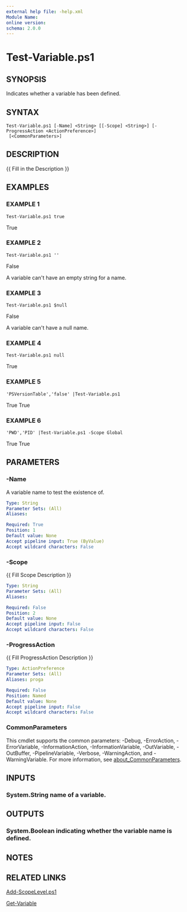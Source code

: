 ```yaml
---
external help file: -help.xml
Module Name:
online version:
schema: 2.0.0
---
```


# Test-Variable.ps1

## SYNOPSIS
Indicates whether a variable has been defined.

## SYNTAX

```
Test-Variable.ps1 [-Name] <String> [[-Scope] <String>] [-ProgressAction <ActionPreference>]
 [<CommonParameters>]
```

## DESCRIPTION
{{ Fill in the Description }}

## EXAMPLES

### EXAMPLE 1
```
Test-Variable.ps1 true
```

True

### EXAMPLE 2
```
Test-Variable.ps1 ''
```

False

A variable can't have an empty string for a name.

### EXAMPLE 3
```
Test-Variable.ps1 $null
```

False

A variable can't have a null name.

### EXAMPLE 4
```
Test-Variable.ps1 null
```

True

### EXAMPLE 5
```
'PSVersionTable','false' |Test-Variable.ps1
```

True
True

### EXAMPLE 6
```
'PWD','PID' |Test-Variable.ps1 -Scope Global
```

True
True

## PARAMETERS

### -Name
A variable name to test the existence of.

```yaml
Type: String
Parameter Sets: (All)
Aliases:

Required: True
Position: 1
Default value: None
Accept pipeline input: True (ByValue)
Accept wildcard characters: False
```

### -Scope
{{ Fill Scope Description }}

```yaml
Type: String
Parameter Sets: (All)
Aliases:

Required: False
Position: 2
Default value: None
Accept pipeline input: False
Accept wildcard characters: False
```

### -ProgressAction
{{ Fill ProgressAction Description }}

```yaml
Type: ActionPreference
Parameter Sets: (All)
Aliases: proga

Required: False
Position: Named
Default value: None
Accept pipeline input: False
Accept wildcard characters: False
```

### CommonParameters
This cmdlet supports the common parameters: -Debug, -ErrorAction, -ErrorVariable, -InformationAction, -InformationVariable, -OutVariable, -OutBuffer, -PipelineVariable, -Verbose, -WarningAction, and -WarningVariable. For more information, see [about_CommonParameters](http://go.microsoft.com/fwlink/?LinkID=113216).

## INPUTS

### System.String name of a variable.
## OUTPUTS

### System.Boolean indicating whether the variable name is defined.
## NOTES

## RELATED LINKS

[Add-ScopeLevel.ps1]()

[Get-Variable]()

